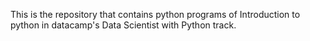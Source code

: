 This is the repository that contains python programs of Introduction to python in datacamp's Data Scientist with Python track.
